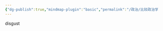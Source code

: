 ```yaml
---
{"dg-publish":true,"mindmap-plugin":"basic","permalink":"/政治/比较政治学/3.1政府形式/","dgPassFrontmatter":true}
---
```


disgust

